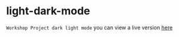 # light-dark-mode 
`Workshop Project dark light mode`
you can view a live version [here](https://github.com/ImeneFadhlaoui/light-dark-mode.git)
